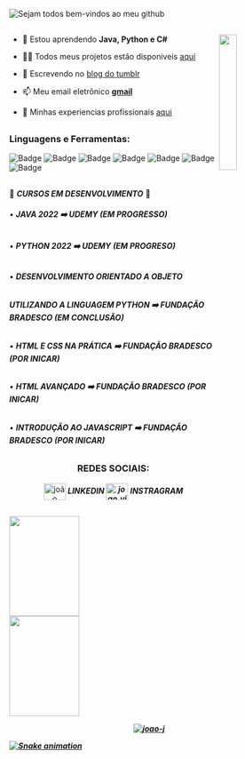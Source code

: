 
![Sejam todos bem-vindos ao meu github](https://user-images.githubusercontent.com/118869806/203854108-0826d341-0512-4363-9782-39f74b8b6e9b.gif)
##
<p align="left">  </p><img align="right" width="25%"  src="https://blog.mentores.com.br/wp-content/uploads/2020/02/giphy_tech.gif">

- 🌱 Estou aprendendo **Java, Python e C#**

- 👨‍💻 Todos meus projetos estão disponiveis [aqui](https://github.com/Joao-J)

- 📝 Escrevendo no [blog do tumblr](https://www.tumblr.com/codando-e-vivendo)

- 📫 Meu email eletrônico [**gmail**](joaovitor19.gbi@gmail.com)

- 📄 Minhas experiencias profissionais [aqui](https://www.linkedin.com/in/jo%C3%A3o-vitor-de-jesus/)

##

<h3 align="left">Linguagens e Ferramentas:</h3>

![Badge](https://img.shields.io/badge/VB.NET-%237159c1?style=for-the-badge&logo=.NET&logoColor=white)
![Badge](https://img.shields.io/badge/ARDUINO_IDE-%2300979D?style=for-the-badge&logo=arduino&logoColor=white)
![Badge](https://img.shields.io/badge/PYTHON-%233776AB?style=for-the-badge&logo=python&logoColor=white)
![Badge](https://img.shields.io/badge/C_Sharp-%237159c1?style=for-the-badge&logo=csharp&logoColor=white)
![Badge](https://img.shields.io/badge/JAVA-%23F7DF1E?style=for-the-badge)
![Badge](https://img.shields.io/badge/MySQL-%234479A1?style=for-the-badge&logo=mysql&logoColor=white)
![Badge](https://img.shields.io/badge/HTML-%23030303?style=for-the-badge)


##

🚧  ***CURSOS EM DESENVOLVIMENTO***  🚧

###### • ***JAVA 2022 ➡️ UDEMY (EM PROGRESSO)***
###### • ***PYTHON 2022 ➡️ UDEMY (EM PROGRESO)***
###### • ***DESENVOLVIMENTO ORIENTADO A OBJETO***
######   ***UTILIZANDO A LINGUAGEM PYTHON ➡️ FUNDAÇÃO BRADESCO (EM CONCLUSÃO)***
###### • ***HTML E CSS NA PRÁTICA ➡️ FUNDAÇÃO BRADESCO (POR INICAR)***
###### • ***HTML AVANÇADO ➡️ FUNDAÇÃO BRADESCO (POR INICAR)***
###### • ***INTRODUÇÃO AO JAVASCRIPT ➡️ FUNDAÇÃO BRADESCO (POR INICAR)***

##
   
 <h3 align="center">REDES SOCIAIS:</h3>
<p align="center">
<a href="https://www.linkedin.com/in/jo%C3%A3o-vitor-de-jesus/" target="blank"><img align="center" src="https://raw.githubusercontent.com/rahuldkjain/github-profile-readme-generator/master/src/images/icons/Social/linked-in-alt.svg" alt="joão vitor de jesus" height="30" width="40" /></a><B><I> LINKEDIN    
<a href="https://instagram.com/joao.vitor.gbi" target="blank"><img align="center" src="https://raw.githubusercontent.com/rahuldkjain/github-profile-readme-generator/master/src/images/icons/Social/instagram.svg" alt="joao.vitor.gbi" height="30" width="40" /></a> INSTRAGRAM  
</p> 


##

<a href="https://github.com/Joao-j"><img width="50%" height="180em" src="https://github-readme-stats.vercel.app/api?username=Joao-j&show_icons=true&theme=dark&include_all_commits=true&count_private=true"><img align="rigth" margin="0" width="50%" height="180em" src="https://github-readme-streak-stats.herokuapp.com/?user=joao-j&theme=dark"> 
<p align="center"><img align="center" src="https://github-readme-stats.vercel.app/api/top-langs/?username=Joao-j&layout=compact&langs_count=7&theme=dark" alt="joao-j" /></p>
   
 
   
![Snake animation](https://github.com/Joao-j/Joao-j/blob/output/github-contribution-grid-snake.svg)
